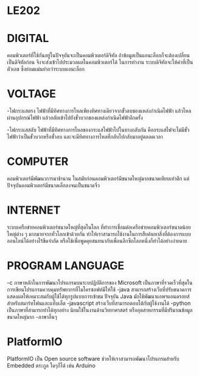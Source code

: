 # LE202

# DIGITAL
คอมพิวเตอร์ที่ใช้กันอยู่ในปัจจุบันจะเป็นคอมพิวเตอร์ดิจิทัล ถ้าข้อมูลเป็นแอนะล็อกก็จะต้องเปลี่ยน เป็นดิจิทัลก่อน จึงจะส่งเข้าไปประมวลผลในคอมพิวเตอร์ได้ ในการทำงาน ระบบดิจิทัลจะให้ค่าที่เป็นตัวเลข ซึ่งย่อมแม่นยำกว่าระบบแอนะล็อก
# VOLTAGE
-ไฟกระแสตรง ไฟฟ้าที่มีทิศทางการไหลเพียงทิศทางเดียวจากขั้วลบของแหล่งกำเนิดไฟฟ้า แล้วไหลผ่านอุปกรณ์ไฟฟ้า แล้วกลับเข้าไปยังขั้วบวกของแหล่งกำเนิดไฟฟ้าอีกครั้ง

-ไฟกระแสสลับ ไฟฟ้าที่มีทิศทางการไหลของกระแสไฟฟ้าไปในทางกลับกัน คือกระแสไฟจะไม่มีขั้วไฟฟ้าว่าเป็นขั้วบวกหรือขั้วลบ และจะมีทิศทางการไหลที่กลับไปกลับมาอยู่ตลอดเวลา
# COMPUTER
คอมพิวเตอร์มีพัฒนาการมาช้านาน ในสมัยก่อนคอมพิวเตอร์มีขนาดใหญ่มากขนาดเทียบเท่าตึก แต่ปัจจุบันคอมพิวเตอร์มีขนาดเล็กลงจนเป็นขนาดจิ๋ว
# INTERNET
ระบบเครือข่ายคอมพิวเตอร์ขนาดใหญ่ที่สุดในโลก ที่ทำการเชื่อมต่อเครือข่ายคอมพิวเตอร์ขนาดน้อยใหญ่ต่าง ๆ มากมายจากทั่วโลกเข้าด้วยกัน ทำให้เราสามารถใช้งานในการสืบค้นหาสิ่งที่ต้องการแบบออนไลน์ได้อย่างไร้ขีดจำกัด หรือใช้เพื่อพูดคุยสนทนากับเพื่อนอีกซีกโลกหนึ่งก็ทำได้อย่างง่ายดาย
# PROGRAM LANGUAGE
-c
ภาษาหลักในการพัฒนาโปรแกรมบนระบปฏิบัติการของ Microsoft เป็นภาษาที่รวดเร็วที่สุดในการเขียนโปรแกรมควบคุมทรัพยากรที่ไมโครซอฟท์มีให้ใช้
-java
สามารถสร้างเว็บที่ปรับขนาดการแสดงผลให้เหมาะสมกับผู้ใช้ได้ทุกรูปแบบการเข้าชม ปัจจุบัน Java มักใช้พัฒนาแอพฯแอนดรอยส์สำหรับสมาร์ทโฟนและแท็บเล็ต
-javascript
สร้างเว็บที่สามารถตอบโต้กับผู้ใช้งานได้
-python
เป็นภาษาที่สามารถทำได้ทุกอย่าง นิยมใช้ในงานด้านวิทยาศาสตร์ หรืออุตสาหกรรมที่มีปริมาณข้อมูลขนาดใหญ่มาก
-ภาษาอื่นๆ
# PlatformIO
PlatformIO เป็น Open source software ช่วยให้เราสามารถพัฒนาโปรแกรมสําหรับ Embedded ตระกูล ใดๆก็ได้ เช่น Arduino
